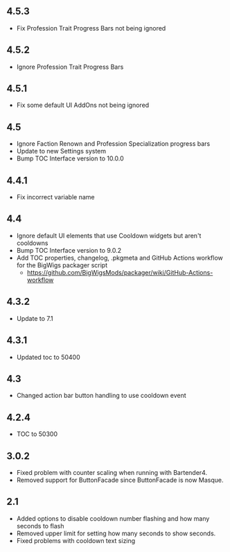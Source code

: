 ## 4.5.3
- Fix Profession Trait Progress Bars not being ignored

## 4.5.2
- Ignore Profession Trait Progress Bars

## 4.5.1
- Fix some default UI AddOns not being ignored

## 4.5
- Ignore Faction Renown and Profession Specialization progress bars
- Update to new Settings system
- Bump TOC Interface version to 10.0.0

## 4.4.1
- Fix incorrect variable name

## 4.4
- Ignore default UI elements that use Cooldown widgets but aren't cooldowns
- Bump TOC Interface version to 9.0.2
- Add TOC properties, changelog, .pkgmeta and GitHub Actions workflow for the BigWigs packager script
    - https://github.com/BigWigsMods/packager/wiki/GitHub-Actions-workflow

## 4.3.2
- Update to 7.1

## 4.3.1
- Updated toc to 50400

## 4.3
- Changed action bar button handling to use cooldown event

## 4.2.4
- TOC to 50300

## 3.0.2
- Fixed problem with counter scaling when running with Bartender4.
- Removed support for ButtonFacade since ButtonFacade is now Masque.

## 2.1
- Added options to disable cooldown number flashing and how many seconds to flash
- Removed upper limit for setting how many seconds to show seconds.
- Fixed problems with cooldown text sizing
